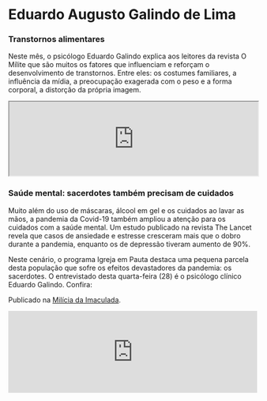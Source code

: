 # Eduardo Augusto Galindo de Lima

### Transtornos alimentares

Neste mês, o psicólogo Eduardo Galindo explica aos leitores da revista O Mílite
que são muitos os fatores que influenciam e reforçam o desenvolvimento de
transtornos. Entre eles: os costumes familiares, a influência da mídia,
a preocupação exagerada com o peso e a forma corporal, a distorção da própria
imagem.

<div class="videoWrapper">
<iframe width="100%" src="https://www.youtube.com/embed/BiYHa4QxcAQ" allow="accelerometer; autoplay; clipboard-write; encrypted-media; gyroscope; picture-in-picture" allowfullscreen></iframe>
</div>

### Saúde mental: sacerdotes também precisam de cuidados

Muito além do uso de máscaras, álcool em gel e os cuidados ao lavar as mãos,
a pandemia da Covid-19 também ampliou a atenção para os cuidados com a saúde
mental. Um estudo publicado na revista The Lancet revela que casos de ansiedade
e estresse cresceram mais que o dobro durante a pandemia, enquanto os de
depressão tiveram aumento de 90%.

Neste cenário, o programa Igreja em Pauta destaca uma pequena parcela desta
população que sofre os efeitos devastadores da pandemia: os sacerdotes.
O entrevistado desta quarta-feira (28) é o psicólogo clínico Eduardo Galindo.
Confira:

Publicado na [Milícia da Imaculada](https://www.miliciadaimaculada.org.br/radio-imaculada/programas/igreja-em-pauta/saude-mental-sacerdotes-tambem-precisam-de-cuidados).

 <iframe width="100%" height="166" scrolling="no" frameborder="no" allow="autoplay" src="https://w.soundcloud.com/player/?url=https%3A//api.soundcloud.com/tracks/972995959&color=896944"></iframe>

